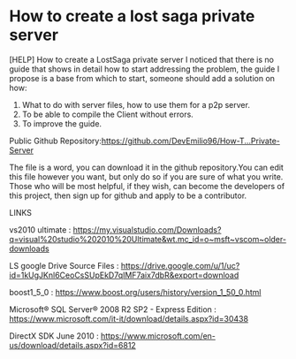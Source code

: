 # How to create a lost saga private server

[HELP] How to create a LostSaga private server
I noticed that there is no guide that shows in detail how to start addressing the problem, the guide I propose is a base from which to start, someone should add a solution on how:

1) What to do with server files, how to use them for a p2p server.
2) To be able to compile the Client without errors.
3) To improve the guide.

Public Github Repository:https://github.com/DevEmilio96/How-T...Private-Server

The file is a word, you can download it in the github repository.You can edit this file however you want, but only do so if you are sure of what you write. Those who will be most helpful, if they wish, can become the developers of this project, then sign up for github and apply to be a contributor.


LINKS

vs2010 ultimate : https://my.visualstudio.com/Downloads?q=visual%20studio%202010%20Ultimate&wt.mc_id=o~msft~vscom~older-downloads

LS google Drive Source Files : https://drive.google.com/u/1/uc?id=1kUgJKnl6CeoCsSUpEkD7qIMF7aix7dbR&export=download

boost1_5_0  : https://www.boost.org/users/history/version_1_50_0.html

Microsoft® SQL Server® 2008 R2 SP2 - Express Edition : https://www.microsoft.com/it-it/download/details.aspx?id=30438

DirectX SDK June 2010 : https://www.microsoft.com/en-us/download/details.aspx?id=6812


